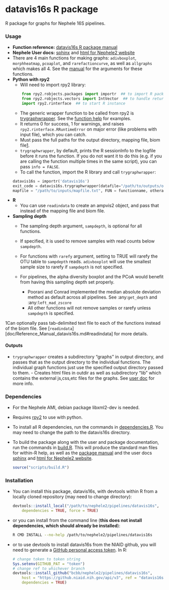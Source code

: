 datavis16s R package
================

R package for graphs for Nephele 16S pipelines.

### Usage

  - **Function reference:** [datavis16s R package
    manual](doc/Reference_Manual_datavis16s.md)
  - **Nephele User docs:** [sphinx](datavis16s.user_doc.html) and [html
    for Nephele2
    website](https://github.niaid.nih.gov/bcbb/nephele2/blob/master/pipelines/datavis16s/doc/datavis16s_pipeline.html)
  - There are 4 main functions for making graphs: `adivboxplot`,
    `morphheatmap`, `pcoaplot`, and `rarefactioncurve`, as well as
    `allgraphs` which makes all 4. See the
    [manual](doc/Reference_Manual_datavis16s.md) for the arguments for
    these functions.
  - **Python with rpy2**
      - Will need to import rpy2
    library:
    <!-- end list -->
    ``` python
        from rpy2.robjects.packages import importr  ## to import R package
        from rpy2.robjects.vectors import IntVector  ## to handle return values
        import rpy2.rinterface  ## to start R instance
    ```
      - The generic wrapper function to be called from rpy2 is
        [trygraphwrapper](doc/Reference_Manual_datavis16s.md#trygraphwrapper).
        See the [function
        help](doc/Reference_Manual_datavis16s.md#trygraphwrapper) for
        examples.
      - It returns 0 for success, 1 for warnings, and raises
        `rpy2.rinterface.RRuntimeError` on major error (like problems
        with input file), which you can catch.
      - Must pass the full paths for the output directory, mapping file,
        biom file[1](#fn1).
      - `trygraphwrapper`, by default, prints the R sessionInfo to the
        logfile before it runs the function. If you do not want it to do
        this (e.g. if you are calling the function multiple times in the
        same script), you can pass `info = FALSE`.
      - To call the function, import the R library and call
        `trygraphwrapper`:
    <!-- end list -->
    ``` python
    datavis16s = importr('datavis16s')
    exit_code = datavis16s.trygraphwrapper(datafile="/path/to/outputs/out.biom", outdir="/path/to/outputs/", 
    mapfile = "/path/to/inputs/mapfile.txt", FUN = functionname, otherarguments_for_functionname)
    ```
  - **R**
      - You can use `readindata` to create an ampvis2 object, and pass
        that instead of the mapping file and biom file.
  - **Sampling depth**
      - The sampling depth argument, `sampdepth`, is optional for all
        functions.
    
      - If specified, it is used to remove samples with read counts
        below `sampdepth`.
    
      - For functions with `rarefy` argument, setting to TRUE will
        rarefy the OTU table to `sampdepth` reads. `adivboxplot` will
        use the smallest sample size to rarefy if `sampdepth` is not
        specified.
    
      - For pipelines, the alpha diversity boxplot and the PCoA would
        benefit from having this sampling depth set properly.
        
          - Poorani and Conrad implemented the median absolute deviation
            method as default across all pipelines. See :any:`get_depth`
            and :any:`left_mad_zscore`
          - All other functions will not remove samples or rarefy unless
            `sampdepth` is specified.

1Can optionally pass tab-delimited text file to each of the functions
instead of the biom file. See
\[`readindata`\]\[doc/Reference\_Manual\_datavis16s.md\#readindata\] for
more details.

#### Outputs

  - `trygraphwrapper` creates a subdirectory “graphs” in output
    directory, and passes that as the output directory to the individual
    functions. The individual graph functions just use the specified
    output directory passed to them. - Creates html files in outdir as
    well as subdirectory “lib” which contains the external js,css,etc
    files for the graphs. See [user
    doc](https://github.niaid.nih.gov/bcbb/nephele2/blob/master/pipelines/datavis16s/doc/user_doc.md)
    for more info.

### Dependencies

  - For the Nephele AMI, debian package libxml2-dev is needed.

  - Requires [rpy2](https://rpy2.bitbucket.io) to use with python.

  - To install all R dependencies, run the commands in
    [dependencies.R](scripts/dependencies.R). You may need to change the
    path to the datavis16s directory.

  - To build the package along with the user and package documentation,
    run the commands in [build.R](scripts/build.R). This will produce
    the standard man files for within-R help, as well as the [package
    manual](doc/Reference_Manual_datavis16s.md) and the user docs
    [sphinx](datavis16s.user_doc.html) and [html for Nephele2
    website](https://github.niaid.nih.gov/bcbb/nephele2/blob/master/pipelines/datavis16s/doc/datavis16s_pipeline.html).
    
    ``` r
    source("scripts/build.R")
    ```

### Installation

  - You can install this package, datavis16s, with devtools within R
    from a locally cloned repository (may need to change directory):
    
    ``` r
    devtools::install_local("/path/to/nephele2/pipelines/datavis16s", 
        dependencies = TRUE, force = TRUE)
    ```

  - or you can install from the command line (**this does not install
    dependencies, which should already be installed**):
    
    ``` bash
    R CMD INSTALL --no-help /path/to/nephele2/pipelines/datavis16s
    ```

  - or to use devtools to install datavis16s from the NIAID github, you
    will need to generate a [GitHub personal access
    token](https://help.github.com/articles/creating-a-personal-access-token-for-the-command-line/).
    In R:
    
    ``` r
    # change token to token string
    Sys.setenv(GITHUB_PAT = "token")
    # change ref to whichever branch
    devtools::install_github("bcbb/nephele2/pipelines/datavis16s", 
        host = "https://github.niaid.nih.gov/api/v3", ref = "datavis16s", 
        dependencies = TRUE)
    ```
